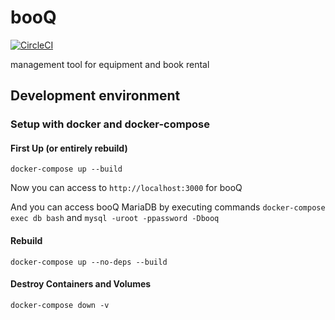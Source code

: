 # booQ
[![CircleCI](https://circleci.com/gh/traPtitech/booQ/tree/master.svg?style=shield)](https://circleci.com/gh/traPtitech/booQ/tree/master)

management tool for equipment and book rental

## Development environment
### Setup with docker and docker-compose
#### First Up (or entirely rebuild)
`docker-compose up --build`

Now you can access to `http://localhost:3000` for booQ

And you can access booQ MariaDB by executing commands
`docker-compose exec db bash` and `mysql -uroot -ppassword -Dbooq` 


#### Rebuild
`docker-compose up --no-deps --build`

#### Destroy Containers and Volumes
`docker-compose down -v`